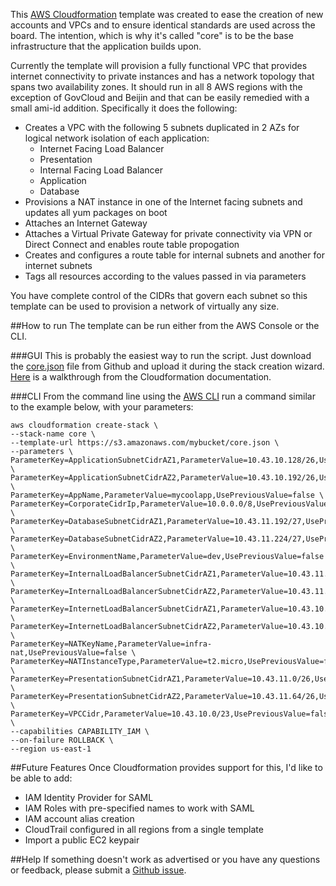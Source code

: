 This [AWS Cloudformation](http://aws.amazon.com/cloudformation/) template was created to ease the creation of new accounts and VPCs and to ensure identical standards are used across the board. The intention, which is why it's called "core" is to be the base infrastructure that the application builds upon.

Currently the template will provision a fully functional VPC that provides internet connectivity to private instances and has a network topology that spans two availability zones. It should run in all 8 AWS regions with the exception of GovCloud and Beijin and that can be easily remedied with a small ami-id addition. Specifically it does the following:

* Creates a VPC with the following 5 subnets duplicated in 2 AZs for logical network isolation of each application:
	* Internet Facing Load Balancer
	* Presentation
	* Internal Facing Load Balancer
	* Application
	* Database
* Provisions a NAT instance in one of the Internet facing subnets and updates all yum packages on boot
* Attaches an Internet Gateway
* Attaches a Virtual Private Gateway for private connectivity via VPN or Direct Connect and enables route table propogation
* Creates and configures a route table for internal subnets and another for internet subnets
* Tags all resources according to the values passed in via parameters

You have complete control of the CIDRs that govern each subnet so this template can be used to provision a network of virtually any size.


##How to run
The template can be run either from the AWS Console or the CLI.

###GUI
This is probably the easiest way to run the script. Just download the [core.json](https://github.com/alanwill/cfn-core/blob/master/core.json) file from Github and upload it during the stack creation wizard. [Here](http://docs.aws.amazon.com/AWSCloudFormation/latest/UserGuide/cfn-console-create-stack.html) is a walkthrough from the Cloudformation documentation.

###CLI
From the command line using the [AWS CLI](http://aws.amazon.com/cli/) run a command similar to the example below, with your parameters:

```
aws cloudformation create-stack \
--stack-name core \
--template-url https://s3.amazonaws.com/mybucket/core.json \
--parameters \
ParameterKey=ApplicationSubnetCidrAZ1,ParameterValue=10.43.10.128/26,UsePreviousValue=false \
ParameterKey=ApplicationSubnetCidrAZ2,ParameterValue=10.43.10.192/26,UsePreviousValue=false \
ParameterKey=AppName,ParameterValue=mycoolapp,UsePreviousValue=false \
ParameterKey=CorporateCidrIp,ParameterValue=10.0.0.0/8,UsePreviousValue=false \
ParameterKey=DatabaseSubnetCidrAZ1,ParameterValue=10.43.11.192/27,UsePreviousValue=false \
ParameterKey=DatabaseSubnetCidrAZ2,ParameterValue=10.43.11.224/27,UsePreviousValue=false \
ParameterKey=EnvironmentName,ParameterValue=dev,UsePreviousValue=false \
ParameterKey=InternalLoadBalancerSubnetCidrAZ1,ParameterValue=10.43.11.128/27,UsePreviousValue=false \
ParameterKey=InternalLoadBalancerSubnetCidrAZ2,ParameterValue=10.43.11.160/27,UsePreviousValue=false \
ParameterKey=InternetLoadBalancerSubnetCidrAZ1,ParameterValue=10.43.10.0/26,UsePreviousValue=false \
ParameterKey=InternetLoadBalancerSubnetCidrAZ2,ParameterValue=10.43.10.64/26,UsePreviousValue=false \
ParameterKey=NATKeyName,ParameterValue=infra-nat,UsePreviousValue=false \
ParameterKey=NATInstanceType,ParameterValue=t2.micro,UsePreviousValue=false \
ParameterKey=PresentationSubnetCidrAZ1,ParameterValue=10.43.11.0/26,UsePreviousValue=false \
ParameterKey=PresentationSubnetCidrAZ2,ParameterValue=10.43.11.64/26,UsePreviousValue=false \
ParameterKey=VPCCidr,ParameterValue=10.43.10.0/23,UsePreviousValue=false \
--capabilities CAPABILITY_IAM \
--on-failure ROLLBACK \
--region us-east-1
```


##Future Features
Once Cloudformation provides support for this, I'd like to be able to add:

* IAM Identity Provider for SAML
* IAM Roles with pre-specified names to work with SAML
* IAM account alias creation
* CloudTrail configured in all regions from a single template 
* Import a public EC2 keypair

##Help
If something doesn't work as advertised or you have any questions or feedback, please submit a [Github issue](https://github.com/alanwill/cfn-core/issues/new).

